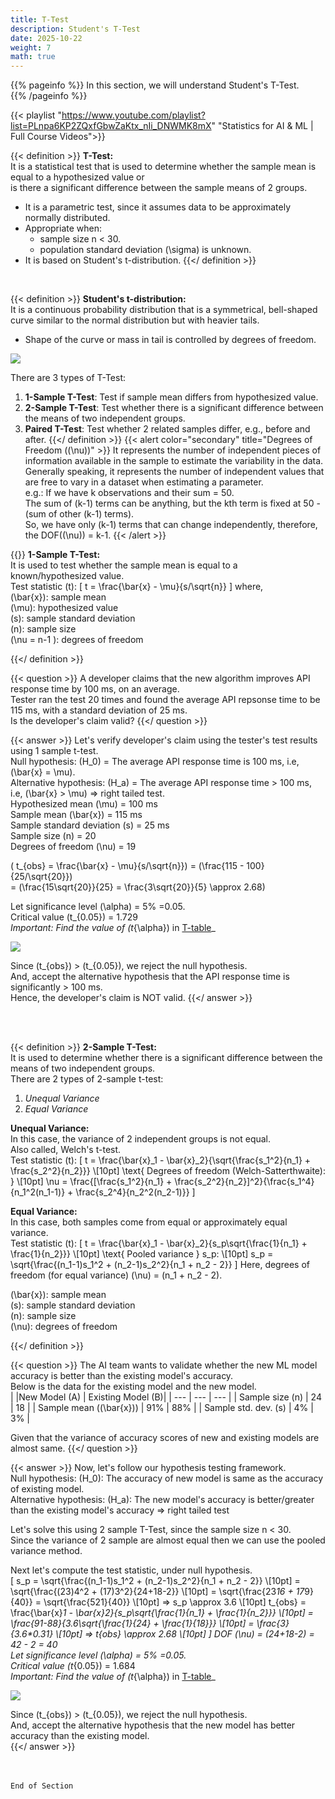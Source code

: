 ```yaml
---
title: T-Test
description: Student's T-Test
date: 2025-10-22
weight: 7
math: true
---
```


{{% pageinfo %}}
In this section, we will understand Student's T-Test. <br>
{{% /pageinfo %}}

{{< playlist "https://www.youtube.com/playlist?list=PLnpa6KP2ZQxfGbwZaKtx_nIi_DNWMK8mX" 
        "Statistics for AI & ML | Full Course Videos">}}

{{< definition >}}
**T-Test:** <br>
It is a statistical test that is used to determine whether the sample mean is equal to a hypothesized value or <br> 
is there a significant difference between the sample means of 2 groups. <br>
- It is a parametric test, since it assumes data to be approximately normally distributed.
- Appropriate when:
  - sample size n < 30.
  - population standard deviation \(\sigma\) is unknown.
- It is based on Student's t-distribution.
{{</ definition >}}
<br>

{{< definition >}}
**Student's t-distribution:** <br>
It is a continuous probability distribution that is a symmetrical, bell-shaped curve similar
to the normal distribution but with heavier tails. <br>
- Shape of the curve or mass in tail is controlled by degrees of freedom.

![](https://robosathi.com/images/t_distribution.png)

There are 3 types of T-Test: <br>
1. **1-Sample T-Test**: Test if sample mean differs from hypothesized value.
2. **2-Sample T-Test**: Test whether there is a significant difference between the means of two independent groups.
3. **Paired T-Test**: Test whether 2 related samples differ, e.g., before and after.
{{</ definition >}}
{{< alert color="secondary" title="Degrees of Freedom (\(\nu\))" >}}
It represents the number of independent pieces of information available in the sample to estimate the variability in the data.<br>
Generally speaking, it represents the number of independent values that are free to vary in a dataset when 
estimating a parameter. <br>
e.g.: If we have k observations and their sum = 50. <br>
The sum of (k-1) terms can be anything, but the kth term is fixed at 50 - (sum of other (k-1) terms). <br>
So, we have only (k-1) terms that can change independently, therefore, the DOF(\(\nu\)) = k-1.
{{< /alert >}}

{{<definition >}}
**1-Sample T-Test:** <br>
It is used to test whether the sample mean is equal to a known/hypothesized value. <br>
Test statistic (t):
\[
t = \frac{\bar{x} - \mu}{s/\sqrt{n}}
\]
where, <br>
\(\bar{x}\): sample mean <br>
\(\mu\): hypothesized value <br>
\(s\): sample standard deviation <br>
\(n\): sample size <br>
\(\nu = n-1 \): degrees of freedom <br>

{{</ definition >}}

{{< question >}}
A developer claims that the new algorithm improves API response time by 100 ms, on an average. <br>
Tester ran the test 20 times and found the average API repsonse time to be 115 ms, with a standard deviation of 25 ms. <br>
Is the developer's claim valid?
{{</ question >}}

{{< answer >}}
Let's verify developer's claim using the tester's test results using 1 sample t-test. <br>
Null hypothesis: \(H_0\) = The average API response time is 100 ms, i.e, \(\bar{x} = \mu\). <br>
Alternative hypothesis: \(H_a\) = The average API response time > 100 ms, i.e, \(\bar{x} > \mu\) => right tailed test. <br>
Hypothesized mean \(\mu\) = 100 ms <br>
Sample mean \(\bar{x}\) = 115 ms <br>
Sample standard deviation \(s\) = 25 ms <br>
Sample size \(n\) = 20 <br>
Degrees of freedom \(\nu\) = 19 <br>

\( t_{obs} = \frac{\bar{x} - \mu}{s/\sqrt{n}}\) = \(\frac{115 - 100}{25/\sqrt{20}}\) <br>
= \(\frac{15\sqrt{20}}{25} = \frac{3\sqrt{20}}{5} \approx 2.68\) <br>

Let significance level \(\alpha\) = 5% =0.05. <br>
Critical value \(t_{0.05}\) = 1.729 <br>
_Important: Find the value of \(t_{\alpha}\) in [T-table](https://www.sjsu.edu/faculty/gerstman/StatPrimer/t-table.pdf)_ <br>

![](https://robosathi.com/images/one_sample_t_test.png)

Since \(t_{obs}\) > \(t_{0.05}\), we reject the null hypothesis. <br>
And, accept the alternative hypothesis that the API response time is significantly > 100 ms. <br>
Hence, the developer's claim is NOT valid.
{{</ answer >}}

<br><br>

{{< definition >}}
**2-Sample T-Test:** <br>
It is used to determine whether there is a significant difference between the means of two independent groups. <br>
There are 2 types of 2-sample t-test: <br>
1. *Unequal Variance*
2. *Equal Variance*

**Unequal Variance:** <br>
In this case, the variance of 2 independent groups is not equal. <br>
Also called, Welch's t-test. <br>
Test statistic (t):
\[
t = \frac{\bar{x}_1 - \bar{x}_2}{\sqrt{\frac{s_1^2}{n_1} + \frac{s_2^2}{n_2}}} \\[10pt]
\text{ Degrees of freedom (Welch-Satterthwaite): } \\[10pt]
\nu = \frac{[\frac{s_1^2}{n_1} + \frac{s_2^2}{n_2}]^2}{\frac{s_1^4}{n_1^2(n_1-1)} + \frac{s_2^4}{n_2^2(n_2-1)}}
\]

**Equal Variance:** <br>
In this case, both samples come from equal or approximately equal variance. <br>
Test statistic (t):
\[ 
t = \frac{\bar{x}_1 - \bar{x}_2}{s_p\sqrt{\frac{1}{n_1} + \frac{1}{n_2}}} \\[10pt]
\text{ Pooled variance } s_p: \\[10pt]
s_p = \sqrt{\frac{(n_1-1)s_1^2 + (n_2-1)s_2^2}{n_1 + n_2 - 2}}
\]
Here, degrees of freedom (for equal variance) \(\nu\) = \(n_1 + n_2 - 2\).

\(\bar{x}\): sample mean <br>
\(s\): sample standard deviation <br>
\(n\): sample size <br>
\(\nu\): degrees of freedom <br>

{{</ definition >}}

{{< question >}}
The AI team wants to validate whether the new ML model accuracy is better than the existing model's accuracy. <br>
Below is the data for the existing model and the new model. <br>
|     |New Model (A) | Existing Model (B)|
| --- | --- | --- |
| Sample size (n)     | 24 | 18 |
| Sample mean (\(\bar{x}\))     | 91% | 88% |
| Sample std. dev. (s) | 4% | 3% |


Given that the variance of accuracy scores of new and existing models are almost same.
{{</ question >}}

{{< answer >}}
Now, let's follow our hypothesis testing framework. <br>
Null hypothesis: \(H_0\):  The accuracy of new model is same as the accuracy of existing model. <br>
Alternative hypothesis: \(H_a\): The new model's accuracy is better/greater than the existing model's accuracy => right tailed test <br>

Let's solve this using 2 sample T-Test, since the sample size n < 30. <br>
Since the variance of 2 sample are almost equal then we can use the pooled variance method. <br>

Next let's compute the test statistic, under null hypothesis. <br>
\[
s_p = \sqrt{\frac{(n_1-1)s_1^2 + (n_2-1)s_2^2}{n_1 + n_2 - 2}} \\[10pt]
= \sqrt{\frac{(23)4^2 + (17)3^2}{24+18-2}} \\[10pt]
= \sqrt{\frac{23*16 + 17*9}{40}} = \sqrt{\frac{521}{40}} \\[10pt]
=> s_p \approx 3.6 \\[10pt]
t_{obs} = \frac{\bar{x}_1 - \bar{x}_2}{s_p\sqrt{\frac{1}{n_1} + \frac{1}{n_2}}} \\[10pt]
= \frac{91-88}{3.6\sqrt{\frac{1}{24} + \frac{1}{18}}} \\[10pt]
= \frac{3}{3.6*0.31} \\[10pt]
=> t_{obs} \approx 2.68 \\[10pt]
\]
DOF \(\nu\) = \(24+18-2\) = 42 - 2 = 40 <br>
Let significance level \(\alpha\) = 5% =0.05. <br>
Critical value \(t_{0.05}\) = 1.684 <br>
_Important: Find the value of \(t_{\alpha}\) in [T-table](https://www.sjsu.edu/faculty/gerstman/StatPrimer/t-table.pdf)_ <br>

![](https://robosathi.com/images/two_sample_t_test.png)

Since \(t_{obs}\) > \(t_{0.05}\), we reject the null hypothesis. <br>
And, accept the alternative hypothesis that the new model has better accuracy than the existing model. <br>
{{</ answer >}}


<br><br>
```End of Section```